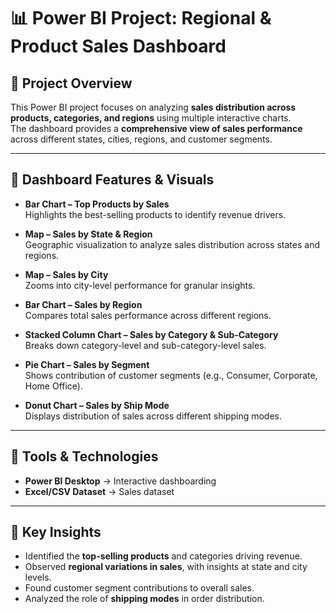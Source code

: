 # 📊 Power BI Project: Regional & Product Sales Dashboard  

## 🔹 Project Overview  
This Power BI project focuses on analyzing **sales distribution across products, categories, and regions** using multiple interactive charts.  
The dashboard provides a **comprehensive view of sales performance** across different states, cities, regions, and customer segments.  

---

## 🔹 Dashboard Features & Visuals  

- **Bar Chart – Top Products by Sales**  
  Highlights the best-selling products to identify revenue drivers.  

- **Map – Sales by State & Region**  
  Geographic visualization to analyze sales distribution across states and regions.  

- **Map – Sales by City**  
  Zooms into city-level performance for granular insights.  

- **Bar Chart – Sales by Region**  
  Compares total sales performance across different regions.  

- **Stacked Column Chart – Sales by Category & Sub-Category**  
  Breaks down category-level and sub-category-level sales.  

- **Pie Chart – Sales by Segment**  
  Shows contribution of customer segments (e.g., Consumer, Corporate, Home Office).  

- **Donut Chart – Sales by Ship Mode**  
  Displays distribution of sales across different shipping modes.  

---

## 🔹 Tools & Technologies  
- **Power BI Desktop** → Interactive dashboarding  
- **Excel/CSV Dataset** → Sales dataset  
 

---

## 🔹 Key Insights  
- Identified the **top-selling products** and categories driving revenue.  
- Observed **regional variations in sales**, with insights at state and city levels.  
- Found customer segment contributions to overall sales.  
- Analyzed the role of **shipping modes** in order distribution.
